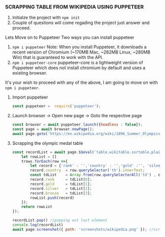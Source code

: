 ### SCRAPPING TABLE FROM WIKIPEDIA USING PUPPETEER 

1. Initialze the project with  ```npm init``` 
2. Couple of questions will come regading the project just answer and proceed.

Lets Move on to Puppeteer
Two ways you can install puppeteer
1. ```npm i puppeteer```
    Note: When you install Puppeteer, it downloads a recent version of Chromium (~170MB Mac, ~282MB Linux, ~280MB Win) that is guaranteed to work with the API.
2. ```npm i puppeteer-core```
    puppeteer-core is a lightweight version of Puppeteer which does not install chromium by default and uses a existing browser. 

It's your wish to proceed with any of the above, I am going to move on with ```npm i puppeteer```.

1. Import puppeteer 
    ```javascript
    const puppeteer =  require('puppeteer');
    ```
2. Launch browser -> Open new page -> Goto the respective page
    ```javascript
    const browser = await puppeteer.launch({headless : false}); 
    const page = await browser.newPage();
    await page.goto('https://en.wikipedia.org/wiki/1896_Summer_Olympics', {waitUntil : 'domcontentloaded'}) // wait until page loads completely
    ```
3. Scrapping the olympic medal table
    ```javascript
    const recordList = await page.$$eval('table.wikitable.sortable.plainrowheaders.jquery-tablesorter tbody tr',(trows) => {
        let rowList = []
        trows.forEach(row =>{
            let record = {'rank' : '','country' : '','gold' :'', 'silver' : '', 'bronze':''}
            record.country  = row.querySelector('th').innerText; 
            const tdList    = Array.from(row.querySelectorAll('td') , column => column.innerText); 
            record.rank     = tdList[0];
            record.gold     = tdList[1];
            record.silver   = tdList[2];
            record.bronze   = tdList[3];
            rowList.push(record)
        });
        return rowList
    });

    recordList.pop() //popping out last element
    console.log(recordList)
    await page.screenshot({ path: 'screenshots/wikipedia.png' }); //screenshot 
    ```